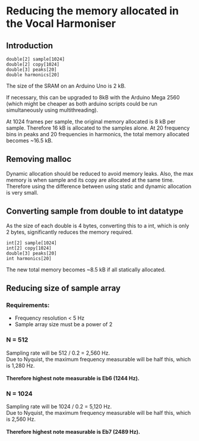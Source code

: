 # Reducing the memory allocated in the Vocal Harmoniser
## Introduction
```
double[2] sample[1024]
double[2] copy[1024]
double[3] peaks[20]
double harmonics[20]
```

The size of the SRAM on an Arduino Uno is 2 kB.

If necessary, this can be upgraded to 8kB with the Arduino Mega 2560 (which might be cheaper as both arduino scripts could be run simultaneously using multithreading).

At 1024 frames per sample, the original memory allocated is 8 kB per sample.
Therefore 16 kB is allocated to the samples alone.
At 20 frequency bins in peaks and 20 frequencies in harmonics, the total memory allocated becomes ~16.5 kB.


## Removing malloc
Dynamic allocation should be reduced to avoid memory leaks.
Also, the max memory is when sample and its copy are allocated at the same time.
Therefore using the difference between using static and dynamic allocation is very small.

## Converting sample from double to int datatype

As the size of each double is 4 bytes, converting this to a int, which is only 2 bytes, significantly reduces the memory required.

```
int[2] sample[1024]
int[2] copy[1024]
double[3] peaks[20]
int harmonics[20]
```

The new total memory becomes ~8.5 kB if all statically allocated.

## Reducing size of sample array
### Requirements: 
- Frequency resolution < 5 Hz
- Sample array size must be a power of 2

### N = 512
Sampling rate will be 512 / 0.2 = 2,560 Hz.<br>
Due to Nyquist, the maximum frequency measurable will be half this, which is 1,280 Hz.<br><br>
__Therefore highest note measurable is Eb6 (1244 Hz).__

### N = 1024
Sampling rate will be 1024 / 0.2 = 5,120 Hz.<br>
Due to Nyquist, the maximum frequency measurable will be half this, which is 2,560 Hz.<br><br>
__Therefore highest note measurable is Eb7 (2489 Hz).__